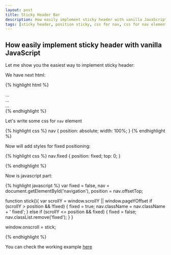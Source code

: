 ```yaml
---
layout: post
title: Sticky Header Bar
description: How easily implement sticky header with vanilla JavaScript
tags: [sticky header, position sticky, css for nav, css for nav element]
---
```


How easily implement sticky header with vanilla JavaScript
-

Let me show you the easiest way to implement sticky header:

We have next html:

{% highlight html %}
<body>
  <main id='main'>
    <section>
      ...
    </section>
    <nav id='navigation'>
      ...
    </nav>
    <section>
      ...
    </section>
  </main>
</body>
{% endhighlight %}

Let's write some css for `nav` element

{% highlight css %}
nav {
  position: absolute;
  width: 100%;
}
{% endhighlight %}

Now will add styles for fixed positioning:

{% highlight css %}
nav.fixed {
  position: fixed;
  top: 0;
}

{% endhighlight %}

Now is javascript part:

{% highlight javascript %}
var fixed = false,
nav       = document.getElementById('navigation'),
position  = nav.offsetTop;

function stick(){
  var scrollY = window.scrollY || window.pageYOffset
  if (scrollY > position && !fixed) {
    fixed = true;
    nav.className = nav.className + ' fixed';
  } else if (scrollY <= position && fixed) {
    fixed = false;
    nav.classList.remove('fixed');
  }
}

window.onscroll = stick;

{% endhighlight %}

You can check the working example [here](/#home)
